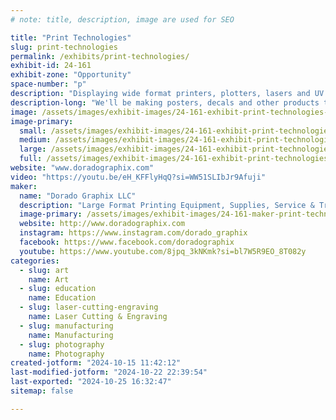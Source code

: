 ```yaml
---
# note: title, description, image are used for SEO

title: "Print Technologies"
slug: print-technologies
permalink: /exhibits/print-technologies/
exhibit-id: 24-161
exhibit-zone: "Opportunity"
space-number: "p"
description: "Displaying wide format printers, plotters, lasers and UV printers. "
description-long: "We'll be making posters, decals and other products to hand out - We'll demonstrate how to use these technologies and how they might assist Makers as they build their ideas."
image: /assets/images/exhibit-images/24-161-exhibit-print-technologies-img-4394-large.JPG
image-primary: 
  small: /assets/images/exhibit-images/24-161-exhibit-print-technologies-img-4394-small.JPG
  medium: /assets/images/exhibit-images/24-161-exhibit-print-technologies-img-4394-medium.JPG
  large: /assets/images/exhibit-images/24-161-exhibit-print-technologies-img-4394-large.JPG
  full: /assets/images/exhibit-images/24-161-exhibit-print-technologies-img-4394-full.JPG
website: "www.doradographix.com"
video: "https://youtu.be/eH_KFFlyHqQ?si=WW51SLIbJr9Afuji"
maker: 
  name: "Dorado Graphix LLC"
  description: "Large Format Printing Equipment, Supplies, Service & Training. We'll be printing posters, decals & demonstrating laser cutting and UV dimensional printing."
  image-primary: /assets/images/exhibit-images/24-161-maker-print-technologies-new-dorado-logo-url-medium.jpg
  website: http://www.doradographix.com
  instagram: https://www.instagram.com/dorado_graphix
  facebook: https://www.facebook.com/doradographix
  youtube: https://www.youtube.com/8jpq_3kNKmk?si=bl7W5R9EO_8T082y
categories: 
  - slug: art
    name: Art
  - slug: education
    name: Education
  - slug: laser-cutting-engraving
    name: Laser Cutting & Engraving
  - slug: manufacturing
    name: Manufacturing
  - slug: photography
    name: Photography
created-jotform: "2024-10-15 11:42:12"
last-modified-jotform: "2024-10-22 22:39:54"
last-exported: "2024-10-25 16:32:47"
sitemap: false

---
```

